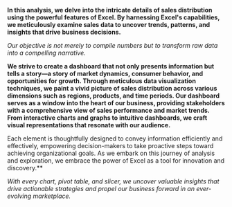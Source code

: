 **In this analysis, we delve into the intricate details of sales distribution using the powerful features of Excel. By harnessing Excel's capabilities, we meticulously examine sales data to uncover trends, patterns, and insights that drive business decisions.**

*Our objective is not merely to compile numbers but to transform raw data into a compelling narrative.*

**We strive to create a dashboard that not only presents information but tells a story—a story of market dynamics, consumer behavior, and opportunities for growth. Through meticulous data visualization techniques, we paint a vivid picture of sales distribution across various dimensions such as regions, products, and time periods. Our dashboard serves as a window into the heart of our business, providing stakeholders with a comprehensive view of sales performance and market trends. From interactive charts and graphs to intuitive dashboards, we craft visual representations that resonate with our audience.**

Each element is thoughtfully designed to convey information efficiently and effectively, empowering decision-makers to take proactive steps toward achieving organizational goals. As we embark on this journey of analysis and exploration, we embrace the power of Excel as a tool for innovation and discovery.**

*With every chart, pivot table, and slicer, we uncover valuable insights that drive actionable strategies and propel our business forward in an ever-evolving marketplace.*
